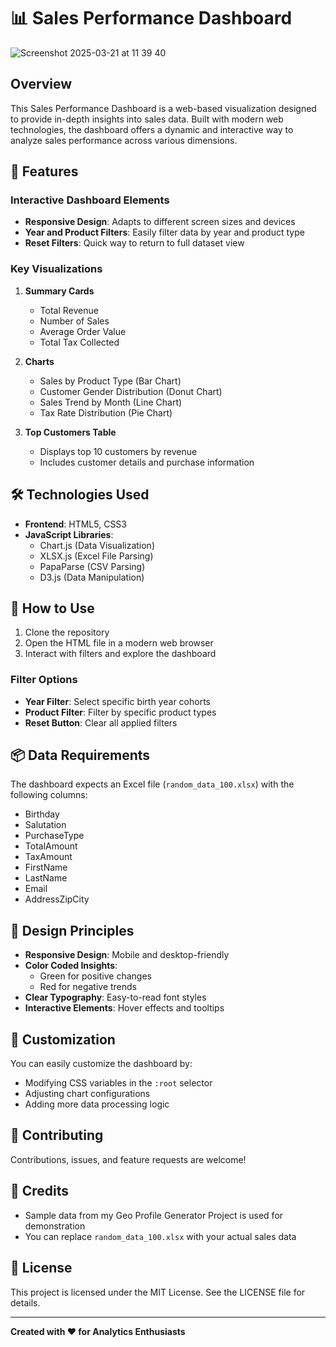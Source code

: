 # 📊 Sales Performance Dashboard

![Screenshot 2025-03-21 at 11 39 40](https://github.com/user-attachments/assets/50c98d00-6004-4cef-b54c-e699560185e5)

## Overview

This Sales Performance Dashboard is a web-based visualization designed to provide in-depth insights into sales data. Built with modern web technologies, the dashboard offers a dynamic and interactive way to analyze sales performance across various dimensions.

## 🌟 Features

### Interactive Dashboard Elements
- **Responsive Design**: Adapts to different screen sizes and devices
- **Year and Product Filters**: Easily filter data by year and product type
- **Reset Filters**: Quick way to return to full dataset view

### Key Visualizations
1. **Summary Cards**
   - Total Revenue
   - Number of Sales
   - Average Order Value
   - Total Tax Collected

2. **Charts**
   - Sales by Product Type (Bar Chart)
   - Customer Gender Distribution (Donut Chart)
   - Sales Trend by Month (Line Chart)
   - Tax Rate Distribution (Pie Chart)

3. **Top Customers Table**
   - Displays top 10 customers by revenue
   - Includes customer details and purchase information

## 🛠 Technologies Used

- **Frontend**: HTML5, CSS3
- **JavaScript Libraries**:
  - Chart.js (Data Visualization)
  - XLSX.js (Excel File Parsing)
  - PapaParse (CSV Parsing)
  - D3.js (Data Manipulation)

## 🚀 How to Use

1. Clone the repository
2. Open the HTML file in a modern web browser
3. Interact with filters and explore the dashboard

### Filter Options
- **Year Filter**: Select specific birth year cohorts
- **Product Filter**: Filter by specific product types
- **Reset Button**: Clear all applied filters

## 📦 Data Requirements

The dashboard expects an Excel file (`random_data_100.xlsx`) with the following columns:
- Birthday
- Salutation
- PurchaseType
- TotalAmount
- TaxAmount
- FirstName
- LastName
- Email
- AddressZipCity

## 🎨 Design Principles

- **Responsive Design**: Mobile and desktop-friendly
- **Color Coded Insights**: 
  - Green for positive changes
  - Red for negative trends
- **Clear Typography**: Easy-to-read font styles
- **Interactive Elements**: Hover effects and tooltips

## 🔧 Customization

You can easily customize the dashboard by:
- Modifying CSS variables in the `:root` selector
- Adjusting chart configurations
- Adding more data processing logic

## 🤝 Contributing

Contributions, issues, and feature requests are welcome!

## 📝 Credits

- Sample data from my Geo Profile Generator Project is used for demonstration
- You can replace `random_data_100.xlsx` with your actual sales data

## 📄 License

This project is licensed under the MIT License. See the LICENSE file for details.

---

**Created with ❤️ for Analytics Enthusiasts**

